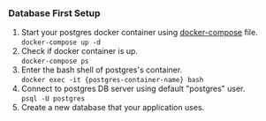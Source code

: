 
### Database First Setup

1. Start your postgres docker container using [docker-compose](./docker-compose.yml) file.<br>
   `docker-compose up -d`
2. Check if docker container is up.<br>
   `docker-compose ps`
3. Enter the bash shell of postgres's container.<br>
   `docker exec -it {postgres-container-name} bash`
4. Connect to postgres DB server using default "postgres" user.<br>
   `psql -U postgres`
5. Create a new database that your application uses.